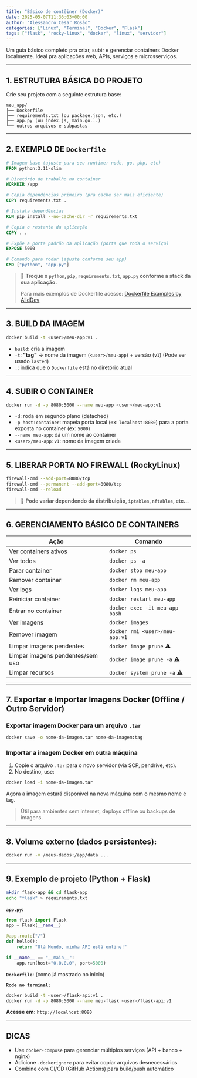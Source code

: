 ```yaml
---
title: "Básico de contêiner (Docker)"
date: 2025-05-07T11:36:03+00:00
author: "Alessandro César Rosão"
categories: ["Linux", "Terminal", "Docker", "Flask"]
tags: ["flask", "rocky-linux", "docker", "linux", "servidor"]
---
```


Um guia básico completo pra criar, subir e gerenciar containers Docker localmente. Ideal pra aplicações web, APIs, serviços e microsserviços.

---

## 1. ESTRUTURA BÁSICA DO PROJETO

Crie seu projeto com a seguinte estrutura base:

```
meu_app/
├── Dockerfile
├── requirements.txt (ou package.json, etc.)
├── app.py (ou index.js, main.go...)
└── outros arquivos e subpastas
```

---

## 2. EXEMPLO DE `Dockerfile`

```dockerfile
# Imagem base (ajuste para seu runtime: node, go, php, etc)
FROM python:3.11-slim

# Diretório de trabalho no container
WORKDIR /app

# Copia dependências primeiro (pra cache ser mais eficiente)
COPY requirements.txt .

# Instala dependências
RUN pip install --no-cache-dir -r requirements.txt

# Copia o restante da aplicação
COPY . .

# Expõe a porta padrão da aplicação (porta que roda o serviço)
EXPOSE 5000

# Comando para rodar (ajuste conforme seu app)
CMD ["python", "app.py"]
```

> 📌 **Troque o `python`, `pip`, `requirements.txt`, `app.py` conforme a stack da sua aplicação.**
> 
> Para mais exemplos de Dockerfile acesse: [Dockerfile Examples by AlldDev](https://gist.github.com/AlldDev/8f2874e2069e2d425d63825afd49ca0d)

---

## 3. BUILD DA IMAGEM

```bash
docker build -t <user>/meu-app:v1 .
```
* `build`: cria a imagem
* `-t`: **"tag"** → nome da imagem (`<user>/meu-app`) + versão (`v1`) (Pode ser usado `lasted`)
* `.`: indica que o `Dockerfile` está no diretório atual

---

## 4. SUBIR O CONTAINER

```bash
docker run -d -p 8080:5000 --name meu-app <user>/meu-app:v1
```
* `-d`: roda em segundo plano (detached)
* `-p host:container`: mapeia porta local (ex: `localhost:8080`) para a porta exposta no container (ex: `5000`)
* `--name meu-app`: dá um nome ao container
* `<user>/meu-app:v1`: nome da imagem criada

---

## 5. LIBERAR PORTA NO FIREWALL (RockyLinux)

```bash
firewall-cmd --add-port=8080/tcp
firewall-cmd --permanent --add-port=8080/tcp
firewall-cmd --reload
```
> 📌 **Pode variar dependendo da distribuição, `iptables`, `nftables`, etc...**

---

## 6. GERENCIAMENTO BÁSICO DE CONTAINERS

| Ação                  | Comando                          |
| --------------------- | -------------------------------- |
| Ver containers ativos | `docker ps`                      |
| Ver todos             | `docker ps -a`                   |
| Parar container       | `docker stop meu-app`          |
| Remover container     | `docker rm meu-app`            |
| Ver logs              | `docker logs meu-app`          |
| Reiniciar container   | `docker restart meu-app`       |
| Entrar no container   | `docker exec -it meu-app bash` |
| Ver imagens           | `docker images`                  |
| Remover imagem        | `docker rmi <user>/meu-app:v1`    |
| Limpar imagens pendentes       | `docker image prune` ⚠️      |
| Limpar imagens pendentes/sem uso       | `docker image prune -a` ⚠️      |
| Limpar recursos       | `docker system prune -a` ⚠️      |

---

## 7. Exportar e Importar Imagens Docker (Offline / Outro Servidor)

### Exportar imagem Docker para um arquivo `.tar`

```bash
docker save -o nome-da-imagem.tar nome-da-imagem:tag
````

### Importar a imagem Docker em outra máquina

1. Copie o arquivo `.tar` para o novo servidor (via SCP, pendrive, etc).
2. No destino, use:

```bash
docker load -i nome-da-imagem.tar
```

Agora a imagem estará disponível na nova máquina com o mesmo nome e tag.

> Útil para ambientes sem internet, deploys offline ou backups de imagens.

---

## 8. Volume externo (dados persistentes):

```bash
docker run -v /meus-dados:/app/data ...
```

---

## 9. Exemplo de projeto (Python + Flask)

```bash
mkdir flask-app && cd flask-app
echo "flask" > requirements.txt
```

**`app.py`:**

```python
from flask import Flask
app = Flask(__name__)

@app.route("/")
def hello():
    return "Olá Mundo, minha API está online!"

if __name__ == "__main__":
    app.run(host="0.0.0.0", port=5000)
```

**`Dockerfile`:** (como já mostrado no inicio)

**`Rode no terminal:`**
```bash
docker build -t <user>/flask-api:v1 .
docker run -d -p 8080:5000 --name meu-flask <user>/flask-api:v1
```

**Acesse em:** `http://localhost:8080`

---

## DICAS

* Use `docker-compose` para gerenciar múltiplos serviços (API + banco + nginx)
* Adicione `.dockerignore` para evitar copiar arquivos desnecessários
* Combine com CI/CD (GitHub Actions) para build/push automático

